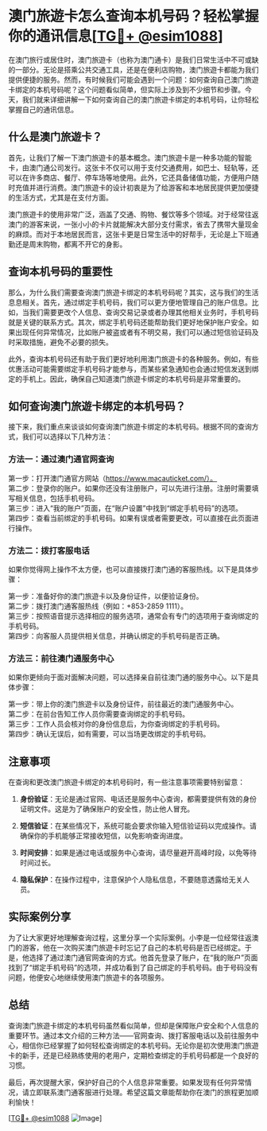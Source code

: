 # 澳门旅遊卡怎么查询本机号码？轻松掌握你的通讯信息[[TG💪+ @esim1088](https://t.me/s/esim1088)]

在澳门旅行或居住时，澳门旅遊卡（也称为澳门通卡）是我们日常生活中不可或缺的一部分。无论是搭乘公共交通工具，还是在便利店购物，澳门旅遊卡都能为我们提供便捷的服务。然而，有时候我们可能会遇到一个问题：如何查询自己澳门旅遊卡绑定的本机号码呢？这个问题看似简单，但实际上涉及到不少细节和步骤。今天，我们就来详细讲解一下如何查询自己的澳门旅遊卡绑定的本机号码，让你轻松掌握自己的通讯信息。

## 什么是澳门旅遊卡？

首先，让我们了解一下澳门旅遊卡的基本概念。澳门旅遊卡是一种多功能的智能卡，由澳门通公司发行。这张卡不仅可以用于支付交通费用，如巴士、轻轨等，还可以在许多商店、餐厅、停车场等地使用。此外，它还具备储值功能，方便用户随时充值并进行消费。澳门旅遊卡的设计初衷是为了给游客和本地居民提供更加便捷的生活方式，尤其是在支付方面。

澳门旅遊卡的使用非常广泛，涵盖了交通、购物、餐饮等多个领域。对于经常往返澳门的游客来说，一张小小的卡片就能解决大部分支付需求，省去了携带大量现金的麻烦。而对于本地居民而言，这张卡更是日常生活中的好帮手，无论是上下班通勤还是周末购物，都离不开它的身影。

## 查询本机号码的重要性

那么，为什么我们需要查询澳门旅遊卡绑定的本机号码呢？其实，这与我们的生活息息相关。首先，通过绑定手机号码，我们可以更方便地管理自己的账户信息。比如，当我们需要更改个人信息、查询交易记录或者办理其他相关业务时，手机号码就是关键的联系方式。其次，绑定手机号码还能帮助我们更好地保护账户安全。如果出现任何异常情况，比如账户被盗或者有不明交易，我们可以通过短信验证码及时采取措施，避免不必要的损失。

此外，查询本机号码还有助于我们更好地利用澳门旅遊卡的各种服务。例如，有些优惠活动可能需要绑定手机号码才能参与，而某些紧急通知也会通过短信发送到绑定的手机上。因此，确保自己知道澳门旅遊卡绑定的本机号码是非常重要的。

## 如何查询澳门旅遊卡绑定的本机号码？

接下来，我们重点来谈谈如何查询澳门旅遊卡绑定的本机号码。根据不同的查询方式，我们可以选择以下几种方法：

### 方法一：通过澳门通官网查询

第一步：打开澳门通官方网站（https://www.macauticket.com/）。  
第二步：登录你的账户。如果你还没有注册账户，可以先进行注册。注册时需要填写相关信息，包括手机号码。  
第三步：进入“我的账户”页面，在“账户设置”中找到“绑定手机号码”的选项。  
第四步：查看当前绑定的手机号码。如果有误或者需要更改，可以直接在此页面进行操作。

### 方法二：拨打客服电话

如果你觉得网上操作不太方便，也可以直接拨打澳门通的客服热线。以下是具体步骤：

第一步：准备好你的澳门旅遊卡以及身份证件，以便验证身份。  
第二步：拨打澳门通客服热线（例如：+853-2859 1111）。  
第三步：按照语音提示选择相应的服务选项，通常会有专门的选项用于查询绑定的手机号码。  
第四步：向客服人员提供相关信息，并确认绑定的手机号码是否正确。

### 方法三：前往澳门通服务中心

如果你更倾向于面对面解决问题，可以选择亲自前往澳门通的服务中心。以下是具体步骤：

第一步：带上你的澳门旅遊卡以及身份证件，前往最近的澳门通服务中心。  
第二步：在前台告知工作人员你需要查询绑定的手机号码。  
第三步：工作人员会核对你的身份信息后，为你查询绑定的手机号码。  
第四步：确认无误后，如有需要，可以当场更改绑定的手机号码。

## 注意事项

在查询和更改澳门旅遊卡绑定的本机号码时，有一些注意事项需要特别留意：

1. **身份验证**：无论是通过官网、电话还是服务中心查询，都需要提供有效的身份证明文件。这是为了确保账户的安全性，防止他人冒充。
   
2. **短信验证**：在某些情况下，系统可能会要求你输入短信验证码以完成操作。请确保你的手机能够正常接收短信，以免影响查询进度。

3. **时间安排**：如果是通过电话或服务中心查询，请尽量避开高峰时段，以免等待时间过长。

4. **隐私保护**：在操作过程中，注意保护个人隐私信息，不要随意透露给无关人员。

## 实际案例分享

为了让大家更好地理解查询过程，这里分享一个实际案例。小李是一位经常往返澳门的游客，他在一次购买澳门旅遊卡时忘记了自己的本机号码是否已经绑定。于是，他选择了通过澳门通官网查询的方式。他首先登录了账户，在“我的账户”页面找到了“绑定手机号码”的选项，并成功看到了自己绑定的手机号码。由于号码没有问题，他便安心地继续使用澳门旅遊卡的各项服务。

## 总结

查询澳门旅遊卡绑定的本机号码虽然看似简单，但却是保障账户安全和个人信息的重要环节。通过本文介绍的三种方法——官网查询、拨打客服电话以及前往服务中心，相信你已经掌握了如何轻松查询绑定的本机号码。无论你是初次使用澳门旅遊卡的新手，还是已经熟练使用的老用户，定期检查绑定的手机号码都是一个良好的习惯。

最后，再次提醒大家，保护好自己的个人信息非常重要。如果发现有任何异常情况，请立即联系澳门通客服进行处理。希望这篇文章能帮助你在澳门的旅程更加顺利愉快！

[[TG💪+ @esim1088](https://t.me/s/esim1088) ![Image](https://i.postimg.cc/4NQfJmqS/Snipaste-2025-05-13-00-14-12.png)]